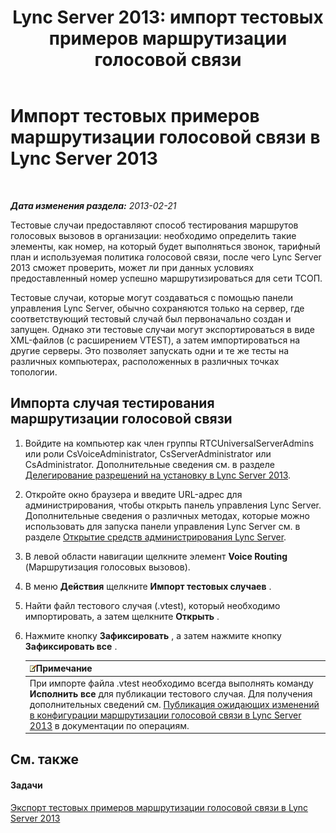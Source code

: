 ﻿---
title: 'Lync Server 2013: импорт тестовых примеров маршрутизации голосовой связи'
TOCTitle: Импорт тестовых примеров маршрутизации голосовой связи
ms:assetid: 6546e24c-9ad2-428b-92b2-63948ed0f884
ms:mtpsurl: https://technet.microsoft.com/ru-ru/library/Gg398460(v=OCS.15)
ms:contentKeyID: 49309984
ms.date: 05/19/2016
mtps_version: v=OCS.15
ms.translationtype: HT
---

# Импорт тестовых примеров маршрутизации голосовой связи в Lync Server 2013

 

_**Дата изменения раздела:** 2013-02-21_

Тестовые случаи предоставляют способ тестирования маршрутов голосовых вызовов в организации: необходимо определить такие элементы, как номер, на который будет выполняться звонок, тарифный план и используемая политика голосовой связи, после чего Lync Server 2013 сможет проверить, может ли при данных условиях предоставленный номер успешно маршрутизироваться для сети ТСОП.

Тестовые случаи, которые могут создаваться с помощью панели управления Lync Server, обычно сохраняются только на сервер, где соответствующий тестовый случай был первоначально создан и запущен. Однако эти тестовые случаи могут экспортироваться в виде XML-файлов (с расширением VTEST), а затем импортироваться на другие серверы. Это позволяет запускать одни и те же тесты на различных компьютерах, расположенных в различных точках топологии.

## Импорта случая тестирования маршрутизации голосовой связи

1.  Войдите на компьютер как член группы RTCUniversalServerAdmins или роли CsVoiceAdministrator, CsServerAdministrator или CsAdministrator. Дополнительные сведения см. в разделе [Делегирование разрешений на установку в Lync Server 2013](lync-server-2013-delegate-setup-permissions.md).

2.  Откройте окно браузера и введите URL-адрес для администрирования, чтобы открыть панель управления Lync Server. Дополнительные сведения о различных методах, которые можно использовать для запуска панели управления Lync Server см. в разделе [Открытие средств администрирования Lync Server](lync-server-2013-open-lync-server-administrative-tools.md).

3.  В левой области навигации щелкните элемент **Voice Routing** (Маршрутизация голосовых вызовов).

4.  В меню **Действия** щелкните **Импорт тестовых случаев** .

5.  Найти файл тестового случая (.vtest), который необходимо импортировать, а затем щелкните **Открыть** .

6.  Нажмите кнопку **Зафиксировать** , а затем нажмите кнопку **Зафиксировать все** .
    
    <table>
    <thead>
    <tr class="header">
    <th><img src="images/Gg398412.note(OCS.15).gif" title="note" alt="note" />Примечание</th>
    </tr>
    </thead>
    <tbody>
    <tr class="odd">
    <td>При импорте файла .vtest необходимо всегда выполнять команду <strong>Исполнить все</strong> для публикации тестового случая. Для получения дополнительных сведений см. <a href="lync-server-2013-publish-pending-changes-to-the-voice-routing-configuration.md">Публикация ожидающих изменений в конфигурации маршрутизации голосовой связи в Lync Server 2013</a> в документации по операциям.</td>
    </tr>
    </tbody>
    </table>


## См. также

#### Задачи

[Экспорт тестовых примеров маршрутизации голосовой связи в Lync Server 2013](lync-server-2013-export-voice-routing-test-cases.md)

